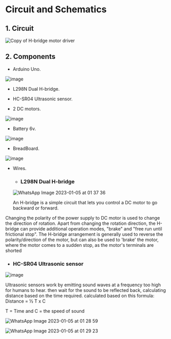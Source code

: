 # Circuit and Schematics
## 1. Circuit 
![Copy of H-bridge motor driver](https://user-images.githubusercontent.com/113441374/210682973-18f31141-829d-4f7e-8ea8-1e3abdd9150d.png)


## 2. Components
- Arduino Uno.

![image](https://user-images.githubusercontent.com/113441374/210687728-327f0895-2ed0-4d82-b56c-b8b7f33a53a9.png)


- L298N Dual H-bridge.

- HC-SR04 Ultrasonic sensor.

- 2 DC motors.

![image](https://user-images.githubusercontent.com/113441374/210687852-0bfac715-8339-416a-8b22-6e41a906753c.png)

- Battery 6v.

![image](https://user-images.githubusercontent.com/113441374/210688150-caf0acda-b1c5-4c2b-9200-30cf57a4ed8c.png)


- BreadBoard.

![image](https://user-images.githubusercontent.com/113441374/210687993-6f0da085-5ee1-4233-a764-671feb3f4a3c.png)

- Wires.

  - ### L298N Dual H-bridge
  
  ![WhatsApp Image 2023-01-05 at 01 37 36](https://user-images.githubusercontent.com/113441374/210739374-1c4d257d-d582-4194-8653-66b8e8871443.jpg)
  
  An H-bridge is a simple circuit that lets you control a DC motor to go backward or forward.
  
Changing the polarity of the power supply to DC motor is used to change the direction of rotation.
Apart from changing the rotation direction, the H-bridge can provide additional operation modes, "brake" and "free run until frictional stop". The H-bridge arrangement is generally used to reverse the polarity/direction of the motor, but can also be used to 'brake' the motor, where the motor comes to a sudden stop, as the motor's terminals are shorted

  - ### HC-SR04 Ultrasonic sensor

![image](https://user-images.githubusercontent.com/113441374/210739285-c5b838a6-2a18-4c3e-858f-190f58706721.png)

   Ultrasonic sensors work by emitting sound waves at a frequency too high for humans to hear. then wait for the sound to be reflected back, calculating distance based on the     time required. 
    calculated based on this formula: Distance = ½ T x C
    
   T = Time and C = the speed of sound
    
  ![WhatsApp Image 2023-01-05 at 01 28 59](https://user-images.githubusercontent.com/113441374/210690752-99c998a2-366d-4235-aff9-a494c9369873.jpg)
    
  ![WhatsApp Image 2023-01-05 at 01 29 23](https://user-images.githubusercontent.com/113441374/210690803-d6ab0ac6-a0ac-416a-95bb-29af6868a3ea.jpg)


  
    
